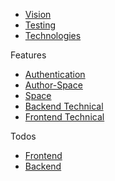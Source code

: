 * [Vision](/)
* [Testing](testing.md)
* [Technologies](technologies.md)

Features

* [Authentication](features/authorization.md)
* [Author-Space](features/authorSpace.md)
* [Space](features/space.md)
* [Backend Technical](features/backend-technical.md)
* [Frontend Technical](features/frontend-technical.md)

Todos

* [Frontend](todos/frontend.md)
* [Backend](todos/backend.md)